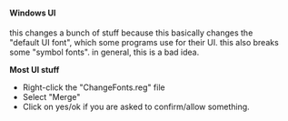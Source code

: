 #### Windows UI

this changes a bunch of stuff because this basically changes the  
"default UI font", which some programs use for their UI.
this also breaks some "symbol fonts".
in general, this is a bad idea.  

**Most UI stuff**  
* Right-click the "ChangeFonts.reg" file  
* Select "Merge"  
* Click on yes/ok if you are asked to confirm/allow something.  
